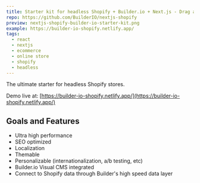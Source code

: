 ```yaml
---
title: Starter kit for headless Shopify + Builder.io + Next.js - Drag and drop headless shopify stores.
repo: https://github.com/BuilderIO/nextjs-shopify
preview: nextjs-shopify-builder-io-starter-kit.png
example: https://builder-io-shopify.netlify.app/
tags:
  - react
  - nextjs
  - ecommerce
  - online store
  - shopify
  - headless
---
```


The ultimate starter for headless Shopify stores. 

Demo live at: [https://builder-io-shopify.netlify.app/](https://builder-io-shopify.netlify.app/)

## Goals and Features

- Ultra high performance
- SEO optimized
- Localization
- Themable
- Personalizable (internationalization, a/b testing, etc)
- Builder.io Visual CMS integrated
- Connect to Shopify data through Builder's high speed data layer

